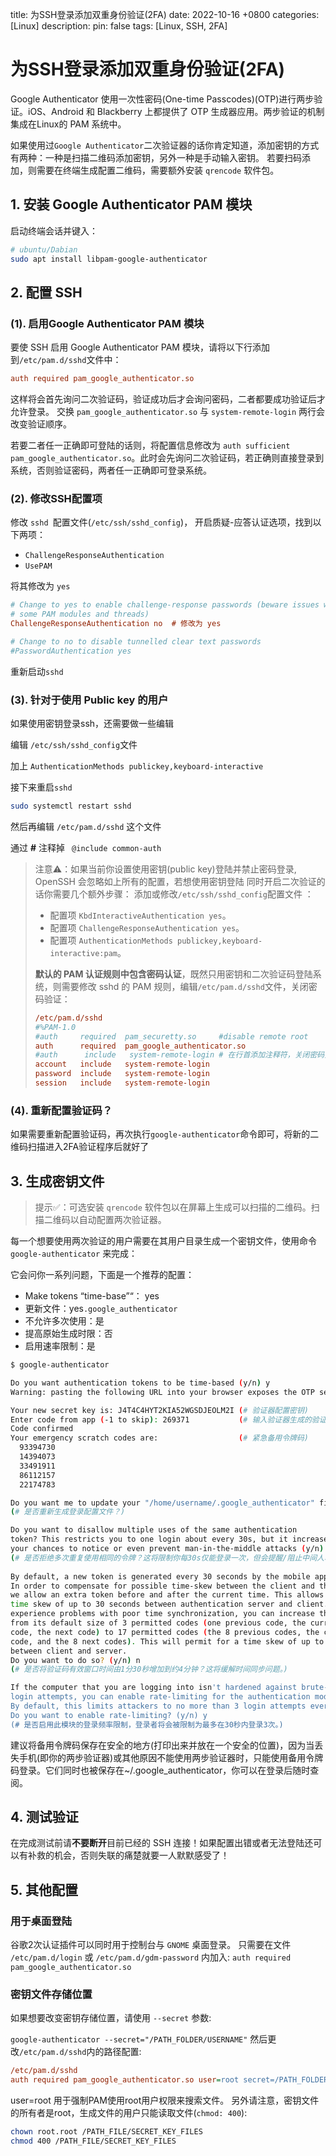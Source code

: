 title: 为SSH登录添加双重身份验证(2FA)
date: 2022-10-16 +0800
categories: [Linux]
description: 
pin: false
tags: [Linux, SSH, 2FA] 

# 为SSH登录添加双重身份验证(2FA)

Google Authenticator 使用一次性密码(One-time Passcodes)(OTP)进行两步验证。iOS、Android 和 Blackberry 上都提供了 OTP 生成器应用。两步验证的机制集成在Linux的 PAM 系统中。

如果使用过`Google Authenticator`二次验证器的话你肯定知道，添加密钥的方式有两种：一种是扫描二维码添加密钥，另外一种是手动输入密钥。
若要扫码添加，则需要在终端生成配置二维码，需要额外安装 `qrencode` 软件包。

## 1. 安装 Google Authenticator PAM 模块

启动终端会话并键入：

```bash
# ubuntu/Dabian
sudo apt install libpam-google-authenticator
```

## 2. 配置 SSH

### (1). 启用Google Authenticator PAM 模块

要使 SSH 启用 Google Authenticator PAM 模块，请将以下行添加到`/etc/pam.d/sshd`文件中：

```ini
auth required pam_google_authenticator.so
```

这样将会首先询问二次验证码，验证成功后才会询问密码，二者都要成功验证后才允许登录。
交换 `pam_google_authenticator.so` 与 `system-remote-login` 两行会改变验证顺序。

若要二者任一正确即可登陆的话则，将配置信息修改为 `auth sufficient pam_google_authenticator.so`。此时会先询问二次验证码，若正确则直接登录到系统，否则验证密码，两者任一正确即可登录系统。

### (2). 修改SSH配置项

修改 `sshd `配置文件(`/etc/ssh/sshd_config`)， 开启质疑-应答认证选项，找到以下两项：

- `ChallengeResponseAuthentication` 
- `UsePAM`

将其修改为 `yes`

```ini
# Change to yes to enable challenge-response passwords (beware issues with
# some PAM modules and threads)
ChallengeResponseAuthentication no  # 修改为 yes

# Change to no to disable tunnelled clear text passwords
#PasswordAuthentication yes
```

重新启动`sshd`

### (3). 针对于使用 Public key 的用户

如果使用密钥登录ssh，还需要做一些编辑

编辑 `/etc/ssh/sshd_config`文件

加上 `AuthenticationMethods publickey,keyboard-interactive`

接下来重启`sshd`

```bash
sudo systemctl restart sshd
```

然后再编辑 `/etc/pam.d/sshd` 这个文件

通过 **#** 注释掉 ` @include common-auth`



> 注意⚠️：如果当前你设置使用密钥(public key)登陆并禁止密码登录, OpenSSH 会忽略如上所有的配置，若想使用密钥登陆 同时开启二次验证的话你需要几个额外步骤：
> 添加或修改`/etc/ssh/sshd_config`配置文件 ：
>
> - 配置项 `KbdInteractiveAuthentication yes`。
> - 配置项 `ChallengeResponseAuthentication yes`。
> - 配置项 `AuthenticationMethods publickey,keyboard-interactive:pam`。
>
> **默认的 PAM 认证规则中包含密码认证**，既然只用密钥和二次验证码登陆系统，则需要修改 sshd 的 PAM 规则，编辑`/etc/pam.d/sshd`文件，关闭密码验证：
>
> ```ini
> /etc/pam.d/sshd
> #%PAM-1.0
> #auth     required  pam_securetty.so     #disable remote root
> auth      required  pam_google_authenticator.so
> #auth      include   system-remote-login # 在行首添加注释符，关闭密码登录规则。
> account   include   system-remote-login
> password  include   system-remote-login
> session   include   system-remote-login
> ```

### (4). 重新配置验证码？

如果需要重新配置验证码，再次执行`google-authenticator`命令即可，将新的二维码扫描进入2FA验证程序后就好了

## 3. 生成密钥文件

> 提示✅：可选安装 `qrencode` 软件包以在屏幕上生成可以扫描的二维码。扫描二维码以自动配置两次验证器。

每一个想要使用两次验证的用户需要在其用户目录生成一个密钥文件，使用命令 `google-authenticator` 来完成：

它会问你一系列问题，下面是一个推荐的配置：

- Make tokens “time-base”“： yes
- 更新文件：yes`.google_authenticator`
- 不允许多次使用：是
- 提高原始生成时限：否
- 启用速率限制：是

```bash
$ google-authenticator                                                                                    ─╯

Do you want authentication tokens to be time-based (y/n) y
Warning: pasting the following URL into your browser exposes the OTP secret to Google:

Your new secret key is: J4T4C4HYT2KIA52WGSDJEOLM2I (# 验证器配置密钥)
Enter code from app (-1 to skip): 269371           (# 输入验证器生成的验证码)
Code confirmed
Your emergency scratch codes are:                  (# 紧急备用令牌码)
  93394730
  14394073
  33491911
  86112157
  22174783

Do you want me to update your "/home/username/.google_authenticator" file? (y/n) y
(# 是否重新生成登录配置文件？)

Do you want to disallow multiple uses of the same authentication
token? This restricts you to one login about every 30s, but it increases
your chances to notice or even prevent man-in-the-middle attacks (y/n) y
(# 是否拒绝多次重复使用相同的令牌？这将限制你每30s仅能登录一次，但会提醒/阻止中间人攻击。)
 
By default, a new token is generated every 30 seconds by the mobile app.
In order to compensate for possible time-skew between the client and the server,
we allow an extra token before and after the current time. This allows for a
time skew of up to 30 seconds between authentication server and client. If you
experience problems with poor time synchronization, you can increase the window
from its default size of 3 permitted codes (one previous code, the current
code, the next code) to 17 permitted codes (the 8 previous codes, the current
code, and the 8 next codes). This will permit for a time skew of up to 4 minutes
between client and server.
Do you want to do so? (y/n) n
(# 是否将验证码有效窗口时间由1分30秒增加到约4分钟？这将缓解时间同步问题。)

If the computer that you are logging into isn't hardened against brute-force
login attempts, you can enable rate-limiting for the authentication module.
By default, this limits attackers to no more than 3 login attempts every 30s.
Do you want to enable rate-limiting? (y/n) y
(# 是否启用此模块的登录频率限制，登录者将会被限制为最多在30秒内登录3次。)
```

建议将备用令牌码保存在安全的地方(打印出来并放在一个安全的位置)，因为当丢失手机(即你的两步验证器)或其他原因不能使用两步验证器时，只能使用备用令牌码登录。它们同时也被保存在~/.google_authenticator，你可以在登录后随时查阅。

## 4. 测试验证

在完成测试前请**不要断开**目前已经的 SSH 连接！如果配置出错或者无法登陆还可以有补救的机会，否则失联的痛楚就要一人默默感受了！

## 5. 其他配置

### 用于桌面登陆

谷歌2次认证插件可以同时用于控制台与 `GNOME` 桌面登录。
只需要在文件 `/etc/pam.d/login` 或 `/etc/pam.d/gdm-password` 内加入:
`auth required pam_google_authenticator.so`

### 密钥文件存储位置

如果想要改变密钥存储位置，请使用 `--secret` 参数:

`google-authenticator --secret="/PATH_FOLDER/USERNAME"`
然后更改`/etc/pam.d/sshd`内的路径配置:

```ini
/etc/pam.d/sshd
auth required pam_google_authenticator.so user=root secret=/PATH_FOLDER/${USER}
```

user=root 用于强制PAM使用root用户权限来搜索文件。
另外请注意，密钥文件的所有者是root，生成文件的用户只能读取文件(`chmod: 400`):

```bash
chown root.root /PATH_FILE/SECRET_KEY_FILES
chmod 400 /PATH_FILE/SECRET_KEY_FILES
```